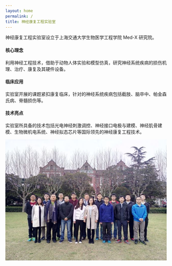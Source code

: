 ```yaml
---
layout: home
permalink: /
title: 神经康复工程实验室
---
```


神经康复工程实验室设立于上海交通大学生物医学工程学院 Med-X 研究院。

#### 核心理念
利用神经工程技术，借助于动物人体实验和模型仿真，研究神经系统疾病的损伤机理、治疗、康复及其硬件设备。

#### 临床应用
实验室开展的课题紧扣康复临床，针对的神经系统疾病包括截肢、脑卒中、帕金森氏病、脊髓损伤等。

#### 技术亮点
实验室所具备的技术包括光电神经刺激调控、神经接口电极与建模、神经肌骨建模、生物微机电系统、神经拟态芯片等国际领先的神经康复工程技术。

![](/images/groupshot_campus.jpg)
